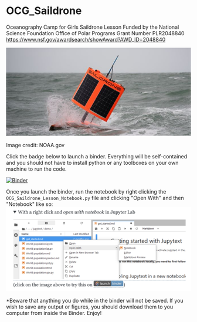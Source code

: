 <!-- #region -->
# OCG_Saildrone
Oceanography Camp for Girls Saildrone Lesson
Funded by the National Science Foundation Office of Polar Programs Grant Number PLR2048840 https://www.nsf.gov/awardsearch/showAward?AWD_ID=2048840

![A photo of a Saildone, an autonomous sailing vehicle](https://github.com/Williams-OBGC-Lab/OCG_Saildrone/blob/master/Images/SD_1020_A_6.jpeg)

Image credit: NOAA.gov

Click the badge below to launch a binder. Everything will be self-contained and you should not have to install python or any toolboxes on your own machine to run the code. 

[![Binder](https://mybinder.org/badge_logo.svg)](https://binder.pangeo.io/v2/gh/Williams-OBGC-Lab/OCG_Saildrone/HEAD)

Once you launch the binder, run the notebook by right clicking the `OCG_Saildrone_Lesson_Notebook.py` file and clicking "Open With" and then "Notebook" like so:
![A screenshot of how to open the notebook](https://github.com/Williams-OBGC-Lab/OCG_Saildrone/blob/master/Images/OpeningJupytextNotebooks.png)


*Beware that anything you do while in the binder will not be saved. If you wish to save any output or figures, you should download them to you computer from inside the Binder. Enjoy! 
<!-- #endregion -->

```python

```
